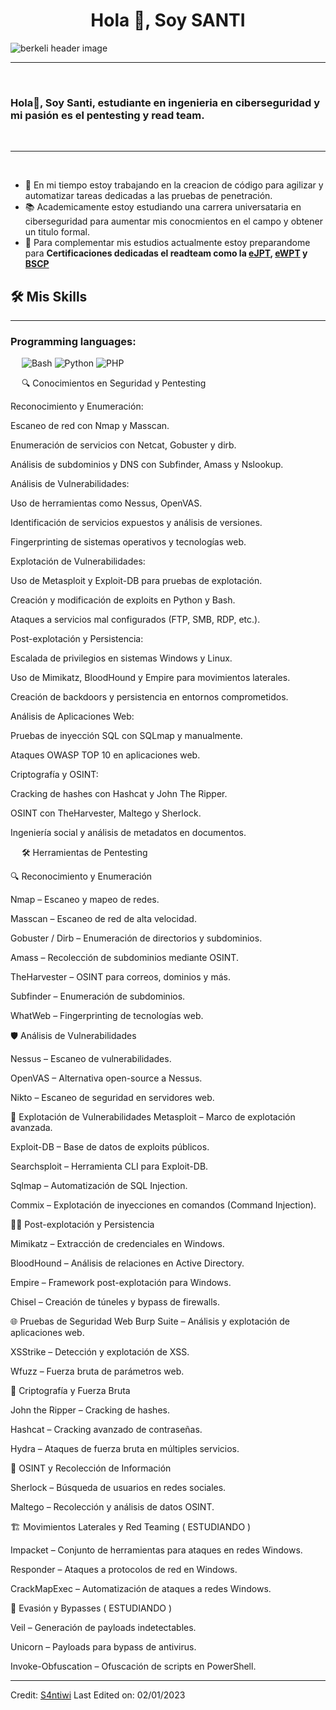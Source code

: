 <h1 align="center">Hola 👋, Soy SANTI</h1>

<img src="https://raw.githubusercontent.com/berkeli/berkeli/main/assets/header.jpg" align="center" alt="berkeli header image">

-------------------
&emsp;
<h3 align="left">Hola👋, Soy Santi, estudiante en ingenieria en ciberseguridad y mi pasión es el pentesting y read team.</h3>
&emsp;

-------------------
&emsp;

- 🔭 En mi tiempo estoy trabajando en  la creacion de código para agilizar y automatizar tareas dedicadas a las pruebas de penetración.
- 📚 Academicamente estoy estudiando una carrera universataria en ciberseguridad para aumentar mis conocmientos en el campo y obtener un titulo formal.
- 🌱 Para complementar mis estudios actualmente estoy preparandome para **Certificaciones dedicadas el readteam como la [eJPT](https://security.ine.com/certifications/ejpt-certification/), [eWPT](https://security.ine.com/certifications/ewpt-certification/) y [BSCP](https://portswigger.net/web-security/certification)**
&emsp;
&emsp;

## 🛠️ Mis Skills
-------------------
### Programming languages:
&emsp;
![Bash](https://img.shields.io/badge/-Bash-000?&logo=GNU-Bash)
![Python](https://img.shields.io/badge/-Python-000?&logo=Python)
![PHP](https://img.shields.io/badge/-PHP-000?&logo=PHP)
&emsp;

&emsp;
🔍 Conocimientos en Seguridad y Pentesting

Reconocimiento y Enumeración:

Escaneo de red con Nmap y Masscan.

Enumeración de servicios con Netcat, Gobuster y dirb.

Análisis de subdominios y DNS con Subfinder, Amass y Nslookup.

Análisis de Vulnerabilidades:

Uso de herramientas como Nessus, OpenVAS.

Identificación de servicios expuestos y análisis de versiones.

Fingerprinting de sistemas operativos y tecnologías web.

Explotación de Vulnerabilidades:

Uso de Metasploit y Exploit-DB para pruebas de explotación.

Creación y modificación de exploits en Python y Bash.

Ataques a servicios mal configurados (FTP, SMB, RDP, etc.).

Post-explotación y Persistencia:

Escalada de privilegios en sistemas Windows y Linux.

Uso de Mimikatz, BloodHound y Empire para movimientos laterales.

Creación de backdoors y persistencia en entornos comprometidos.

Análisis de Aplicaciones Web:

Pruebas de inyección SQL con SQLmap y manualmente.

Ataques OWASP TOP 10 en aplicaciones web.

Criptografía y OSINT:

Cracking de hashes con Hashcat y John The Ripper.

OSINT con TheHarvester, Maltego y Sherlock.

Ingeniería social y análisis de metadatos en documentos.


&emsp;
🛠 Herramientas de Pentesting

🔍 Reconocimiento y Enumeración

Nmap – Escaneo y mapeo de redes.

Masscan – Escaneo de red de alta velocidad.

Gobuster / Dirb – Enumeración de directorios y subdominios.

Amass – Recolección de subdominios mediante OSINT.

TheHarvester – OSINT para correos, dominios y más.

Subfinder – Enumeración de subdominios.

WhatWeb – Fingerprinting de tecnologías web.

🛡 Análisis de Vulnerabilidades

Nessus – Escaneo de vulnerabilidades.

OpenVAS – Alternativa open-source a Nessus.

Nikto – Escaneo de seguridad en servidores web.

🎯 Explotación de Vulnerabilidades
Metasploit – Marco de explotación avanzada.

Exploit-DB – Base de datos de exploits públicos.

Searchsploit – Herramienta CLI para Exploit-DB.

Sqlmap – Automatización de SQL Injection.

Commix – Explotación de inyecciones en comandos (Command Injection).

🏴‍☠️ Post-explotación y Persistencia

Mimikatz – Extracción de credenciales en Windows.

BloodHound – Análisis de relaciones en Active Directory.

Empire – Framework post-explotación para Windows.

Chisel – Creación de túneles y bypass de firewalls.

🌐 Pruebas de Seguridad Web
Burp Suite – Análisis y explotación de aplicaciones web.

XSStrike – Detección y explotación de XSS.

Wfuzz – Fuerza bruta de parámetros web.

🔑 Criptografía y Fuerza Bruta

John the Ripper – Cracking de hashes.

Hashcat – Cracking avanzado de contraseñas.

Hydra – Ataques de fuerza bruta en múltiples servicios.

📡 OSINT y Recolección de Información

Sherlock – Búsqueda de usuarios en redes sociales.

Maltego – Recolección y análisis de datos OSINT.

🏗 Movimientos Laterales y Red Teaming ( ESTUDIANDO )

Impacket – Conjunto de herramientas para ataques en redes Windows.

Responder – Ataques a protocolos de red en Windows.

CrackMapExec – Automatización de ataques a redes Windows.

🏴 Evasión y Bypasses ( ESTUDIANDO )

Veil – Generación de payloads indetectables.

Unicorn – Payloads para bypass de antivirus.

Invoke-Obfuscation – Ofuscación de scripts en PowerShell.

------
Credit: [S4ntiwi](https://github.com/S4ntiwi)
Last Edited on: 02/01/2023
